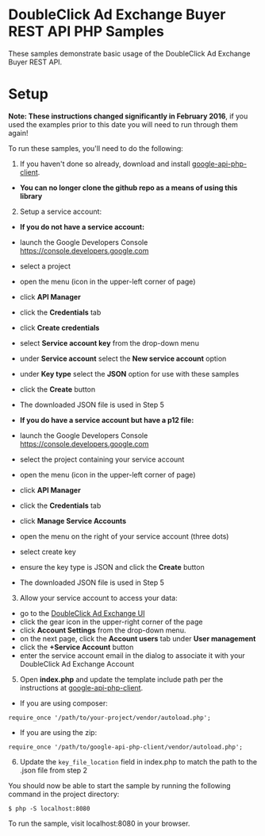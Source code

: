 DoubleClick Ad Exchange Buyer REST API PHP Samples
=======================================================
These samples demonstrate basic usage of the DoubleClick Ad Exchange Buyer REST
API.

Setup
=======================================================
**Note: These instructions changed significantly in February 2016**, if you used the examples prior to this date you will need to run through them again!

To run these samples, you'll need to do the following:

1. If you haven't done so already, download and install
  [google-api-php-client](https://github.com/google/google-api-php-client).
  * **You can no longer clone the github repo as a means of using this library**
  
2. Setup a service account:

  * **If you do not have a service account:**
  * launch the Google Developers Console <https://console.developers.google.com>
  * select a project
  * open the menu (icon in the upper-left corner of page)
  * click **API Manager**
  * click the **Credentials** tab
  * click **Create credentials**
  * select **Service account key** from the drop-down menu
  * under **Service account** select the **New service account** option
  * under **Key type** select the **JSON** option for use with these samples
  * click the **Create** button
  * The downloaded JSON file is used in Step 5

  * **If you do have a service account but have a p12 file:**
  * launch the Google Developers Console <https://console.developers.google.com>
  * select the project containing your service account
  * open the menu (icon in the upper-left corner of page)
  * click **API Manager**
  * click the **Credentials** tab
  * click **Manage Service Accounts**
  * open the menu on the right of your service account (three dots)
  * select create key
  * ensure the key type is JSON and click the **Create** button
  * The downloaded JSON file is used in Step 5

3. Allow your service account to access your data:

 * go to the [DoubleClick Ad Exchange UI](https://www.adx.google.com)
 * click the gear icon in the upper-right corner of the page
 * click **Account Settings** from the drop-down menu.
 * on the next page, click the **Account users** tab under **User management**
 * click the **+Service Account** button
 * enter the service account email in the dialog to associate it with your
   DoubleClick Ad Exchange Account

5. Open **index.php** and update the template include path per the instructions at [google-api-php-client](https://github.com/google/google-api-php-client).
  * If you are using composer:
```
require_once '/path/to/your-project/vendor/autoload.php';
```

  * If you are using the zip:
```
require_once '/path/to/google-api-php-client/vendor/autoload.php';
```

6. Update the `key_file_location` field in index.php to match the path to the
  .json file from step 2

You should now be able to start the sample by running the following command in
the project directory:

```
$ php -S localhost:8080
```

To run the sample, visit localhost:8080 in your browser.

